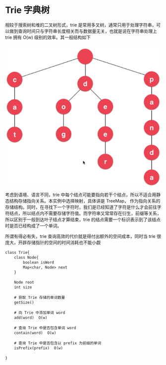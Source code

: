 # Trie 字典树

相较于搜索树和堆的二叉树形式，trie 是常用多叉树，通常只用于处理字符串，可以做到查询时间只与字符串长度相关而与数据量无关，也就是说在字符串处理上 trie 拥有 O(w) 级别的效率。其一般结构如下

![](https://raw.githubusercontent.com/LibertyDream/diy_img_host/master/img/2019-10-08_trie.png)

考虑到语境、语言不同，trie 中每个结点可能要指向若干个结点，所以不适合用静态结构存储指向关系。本实例中选择映射，具体讲是 TreeMap， 作为指向关系的存储结构。同时，在寻找下一个字符时，我们是已经知道了字符是什么才会前往字符结点，所以结点内不需要存储字符值。而字符串又常常存在衍生，前缀等关系，所以区别于一般到达叶子结点才算结束，trie 的结点需要一个标识表示到了该结点时是否已经构成了一个单词。

所谓有得必有失，trie 查询高效的代价就是得付出额外的空间成本，同时当 trie 很庞大，开辟存储指针的空间的时间消耗也不能小觑

```
class Trie{
    class Node{
        boolean isWord
        Map<char, Node> next
    }
	
	Node root
	int size
	
	# 获取 Trie 存储的单词数量
	getSize()
	
	# 向 Trie 中添加单词 word
	add(word)  O(w)
	
	# 查询 Trie 中是否包含单词 word
	contain(word)  O(w) 
	
	# 查询 Trie 中是否包含以 prefix 为前缀的单词
	isPrefix(prefix)  O(w)
	
}
```

